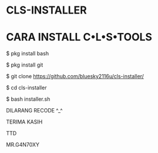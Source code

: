 # CLS-INSTALLER

# CARA INSTALL C•L•S•TOOLS

$ pkg install bash 

$ pkg install git 

$ git clone https://github.com/bluesky2116u/cls-installer/ 

$ cd cls-installer 

$ bash installer.sh

DILARANG RECODE ^_^

TERIMA KASIH

TTD

MR.G4N70XY
